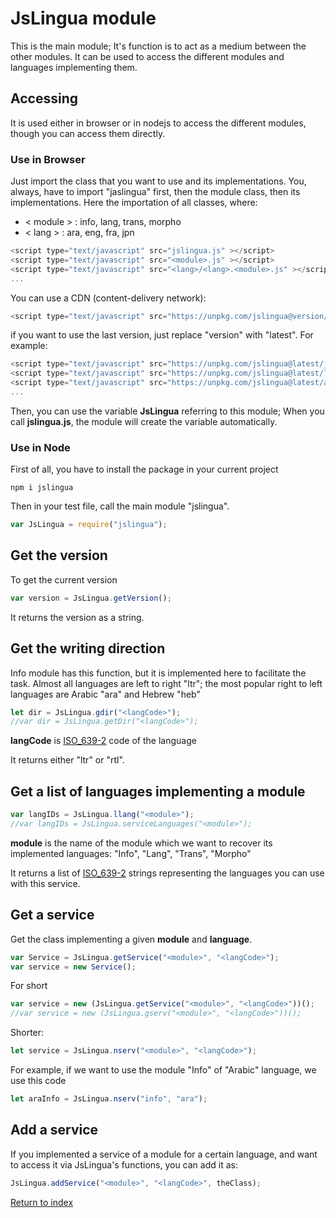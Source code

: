 # JsLingua module

This is the main module; It's function is to act as a medium between the other modules.
It can be used to access the different modules and languages implementing them.

## Accessing

It is used either in browser or in nodejs to access the different modules, though you can access them directly.

### Use in Browser

Just import the class that you want to use and its implementations.
You, always, have to import "jaslingua" first, then the module class, then its implementations.
Here the importation of all classes, where:
- < module > : info, lang, trans, morpho
- < lang > : ara, eng, fra, jpn

```javascript
<script type="text/javascript" src="jslingua.js" ></script>
<script type="text/javascript" src="<module>.js" ></script>
<script type="text/javascript" src="<lang>/<lang>.<module>.js" ></script>
...
```

You can use a CDN (content-delivery network):

```javascript
<script type="text/javascript" src="https://unpkg.com/jslingua@version/file" ></script>
```

if you want to use the last version, just replace "version" with "latest".
For example:

```javascript
<script type="text/javascript" src="https://unpkg.com/jslingua@latest/jslingua.min.js" ></script>
<script type="text/javascript" src="https://unpkg.com/jslingua@latest/lang.min.js" ></script>
<script type="text/javascript" src="https://unpkg.com/jslingua@latest/ara.lang.min.js" ></script>
...
```

Then, you can use the variable **JsLingua** referring to this module;
When you call **jslingua.js**, the module will create the variable automatically.

### Use in Node

First of all, you have to install the package in your current project

```
npm i jslingua
```

Then in your test file, call the main module "jslingua".

```javascript
var JsLingua = require("jslingua");
```

## Get the version

To get the current version

```javascript
var version = JsLingua.getVersion();
```

It returns the version as a string.

## Get the writing direction

Info module has this function, but it is implemented here to facilitate the task.
Almost all languages are left to right "ltr"; the most popular right to left languages are Arabic "ara" and Hebrew "heb"

```javascript
let dir = JsLingua.gdir("<langCode>");
//var dir = JsLingua.getDir("<langCode>");
```

**langCode** is  [ISO_639-2](https://www.loc.gov/standards/iso639-2/php/code_list.php) code of the language

It returns either "ltr" or "rtl".

## Get a list of languages implementing a module

```javascript
var langIDs = JsLingua.llang("<module>");
//var langIDs = JsLingua.serviceLanguages("<module>");
```

**module** is the name of the module which we want to recover its implemented languages: "Info", "Lang", "Trans", "Morpho"

It returns a list of [ISO_639-2](https://www.loc.gov/standards/iso639-2/php/code_list.php) strings representing the languages you can use with this service.

## Get a service

Get the class implementing a given **module** and **language**.

```javascript
var Service = JsLingua.getService("<module>", "<langCode>");
var service = new Service();
```

For short

```javascript
var service = new (JsLingua.getService("<module>", "<langCode>"))();
//var service = new (JsLingua.gserv("<module>", "<langCode>"))();
```

Shorter:

```javascript
let service = JsLingua.nserv("<module>", "<langCode>");
```

For example, if we want to use the module "Info" of "Arabic" language, we use this code

```javascript
let araInfo = JsLingua.nserv("info", "ara");
```

## Add a service

If you implemented a service of a module for a certain language, and want to access it via JsLingua's functions, you can add it as:

```javascript
JsLingua.addService("<module>", "<langCode>", theClass);
```


[Return to index](./index.md)
